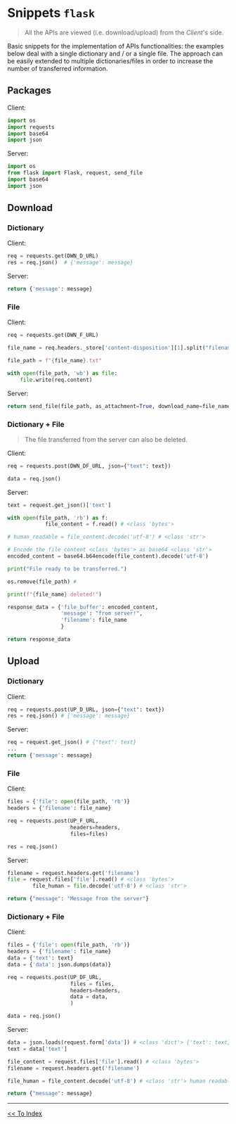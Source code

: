 # Snippets `flask`

> All the APIs are viewed (i.e. download/upload) from the *Client*'s side.

Basic snippets for the implementation of APIs functionalities: the examples below deal with a single dictionary and / or a single file. The approach can be easily extended to multiple dictionaries/files in order to increase the number of transferred information.

## Packages

Client:

```python
import os
import requests
import base64
import json
```

Server:

```python
import os
from flask import Flask, request, send_file 
import base64
import json
```

## Download

### Dictionary

Client:

```python
req = requests.get(DWN_D_URL)
res = req.json()  # {'message': message}
```

Server:

```python
return {'message': message}
```

### File

Client:

```python
req = requests.get(DWN_F_URL)

file_name = req.headers._store['content-disposition'][1].split("filename=")[1].replace('"','') # retrieve the filename

file_path = f"{file_name}.txt"

with open(file_path, 'wb') as file:
	file.write(req.content)
```

Server:

```python
return send_file(file_path, as_attachment=True, download_name=file_name) 
```

### Dictionary + File

> The file transferred from the server can also be deleted.

Client:

```python
req = requests.post(DWN_DF_URL, json={"text": text})

data = req.json()
```

Server:

```python
text = request.get_json()['text']

with open(file_path, 'rb') as f:
            file_content = f.read() # <class 'bytes'>

# human_readable = file_content.decode('utf-8') # <class 'str'>

# Encode the file content <class 'bytes'> as base64 <class 'str'>
encoded_content = base64.b64encode(file_content).decode('utf-8')

print("File ready to be transferred.")

os.remove(file_path) # 

print(f"{file_name} deleted!")

response_data = {'file_buffer': encoded_content,
				 'message': "from server!",
				 'filename': file_name
				 }

return response_data
```

## Upload

### Dictionary

Client:

```python
req = requests.post(UP_D_URL, json={"text": text})
res = req.json() # {'message': message}
```

Server:

```python
req = request.get_json() # {"text": text}
...
return {'message': message}
```

### File

Client:

```python
files = {'file': open(file_path, 'rb')}
headers = {'filename': file_name}

req = requests.post(UP_F_URL, 
					headers=headers,
					files=files)

res = req.json()
```

Server:

```python
filename = request.headers.get('filename')
file = request.files['file'].read() # <class 'bytes'>
        file_human = file.decode('utf-8') # <class 'str'>

return {"message": "Message from the server"}
```

### Dictionary + File

Client:

```python
files = {'file': open(file_path, 'rb')}
headers = {'filename': file_name}
data = {'text': text}
data = {'data': json.dumps(data)}

req = requests.post(UP_DF_URL, 
					files = files,
					headers=headers, 
					data = data,
					)

data = req.json()
```

Server:

```python
data = json.loads(request.form['data']) # <class 'dict'> {'text': text}
text = data['text']

file_content = request.files['file'].read() # <class 'bytes'>
filename = request.headers.get('filename')

file_human = file_content.decode('utf-8') # <class 'str'> human readable

return {"message": message} 
```

---

<a href="./../readme.md"><< To Index</a>
